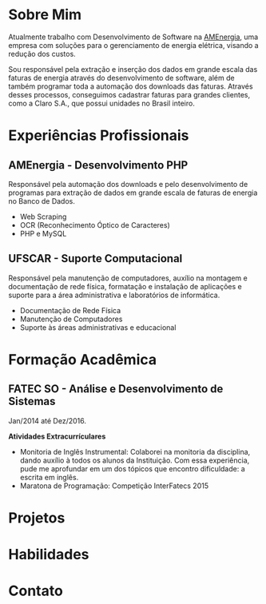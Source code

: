# Sobre Mim

Atualmente trabalho com Desenvolvimento de Software na [AMEnergia](http://www.amenergia.com.br), uma empresa com soluções para o gerenciamento de energia elétrica, visando a redução dos custos.

Sou responsável pela extração e inserção dos dados em grande escala das faturas de energia através do desenvolvimento de software, além de também programar toda a automação dos downloads das faturas. Através desses processos, conseguimos cadastrar faturas para grandes clientes, como a Claro S.A., que possui unidades no Brasil inteiro.


# Experiências Profissionais
## AMEnergia - Desenvolvimento PHP
Responsável pela automação dos downloads e pelo desenvolvimento de programas para extração de dados em grande escala de faturas de energia no Banco de Dados.
- Web Scraping
- OCR (Reconhecimento Óptico de Caracteres)
- PHP e MySQL

## UFSCAR - Suporte Computacional
Responsável pela manutenção de computadores, auxílio na montagem e documentação de rede física, formatação e instalação de aplicações e  suporte para a área administrativa e laboratórios de informática. 

- Documentação de Rede Física
- Manutenção de Computadores
- Suporte às áreas administrativas e educacional

# Formação Acadêmica
## FATEC SO - Análise e Desenvolvimento de Sistemas
Jan/2014 até Dez/2016.

**Atividades Extracurrículares**
- Monitoria de Inglês Instrumental: Colaborei na monitoria da disciplina, dando auxílio à todos os alunos da Instituição. Com essa experiência, pude me aprofundar em um dos tópicos que encontro dificuldade: a escrita em inglês.
- Maratona de Programação: Competição InterFatecs 2015

# Projetos

# Habilidades

# Contato
